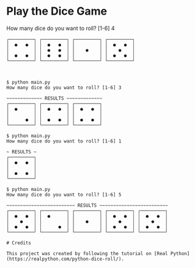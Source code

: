 # Play the Dice Game

How many dice do you want to roll? [1-6] 4

~~~~~~~~~~~~~~~~~~~ RESULTS ~~~~~~~~~~~~~~~~~~~
┌─────────┐ ┌─────────┐ ┌─────────┐ ┌─────────┐
│  ●   ●  │ │  ●   ●  │ │         │ │  ●   ●  │
│         │ │  ●   ●  │ │    ●    │ │    ●    │
│  ●   ●  │ │  ●   ●  │ │         │ │  ●   ●  │
└─────────┘ └─────────┘ └─────────┘ └─────────┘



$ python main.py 
How many dice do you want to roll? [1-6] 3

~~~~~~~~~~~~~ RESULTS ~~~~~~~~~~~~~
┌─────────┐ ┌─────────┐ ┌─────────┐
│  ●      │ │  ●   ●  │ │  ●   ●  │
│         │ │         │ │         │
│      ●  │ │  ●   ●  │ │  ●   ●  │
└─────────┘ └─────────┘ └─────────┘

$ python main.py 
How many dice do you want to roll? [1-6] 1

~ RESULTS ~
┌─────────┐
│  ●   ●  │
│         │
│  ●   ●  │
└─────────┘

$ python main.py 
How many dice do you want to roll? [1-6] 5

~~~~~~~~~~~~~~~~~~~~~~~~~ RESULTS ~~~~~~~~~~~~~~~~~~~~~~~~~
┌─────────┐ ┌─────────┐ ┌─────────┐ ┌─────────┐ ┌─────────┐
│  ●   ●  │ │  ●      │ │         │ │  ●   ●  │ │  ●   ●  │
│    ●    │ │         │ │    ●    │ │    ●    │ │    ●    │
│  ●   ●  │ │      ●  │ │         │ │  ●   ●  │ │  ●   ●  │
└─────────┘ └─────────┘ └─────────┘ └─────────┘ └─────────┘

# Credits

This project was created by following the tutorial on [Real Python](https://realpython.com/python-dice-roll/).
